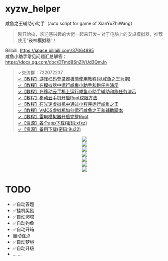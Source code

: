 # xyzw_helper
咸鱼之王辅助小助手（auto script for game of XianYuZhiWang）    
> 刚开始搞，欢迎感兴趣的大佬一起来开发~
> 对于电脑上的安卓模拟器，推荐使用“**夜神模拟器**”！

Bilibili: https://space.bilibili.com/37064895  
咸鱼小助手常见问题汇总解答：https://docs.qq.com/doc/DTmdBSnZlVUd3QmJn
> ✓交流群：722072237    
> [✓【教程】游戏扫码登录器极简使用教程(以咸鱼之王为例)](https://b23.tv/ewcl7h9)     
> [✓【教程】在模拟器中运行咸鱼小助手和跑任务演示](https://b23.tv/126lm1m)     
> [✓【教程】在移动云手机上运行咸鱼小助手辅助和跑任务演示](https://b23.tv/QTR3hQB)    
> [✓【教程】移动云手机开启Root权限方法](https://www.bilibili.com/video/BV1Ci4y167hj/)    
> [✓【教程】在光速虚拟机中通过小程序运行咸鱼之王](https://b23.tv/AyMglhm)     
> [✓【教程】VMOS虚拟机如何运行咸鱼之王和辅助脚本](https://b23.tv/nOIeW7V)     
> [✓【教程】雷电模拟器开启完整Root](https://www.bilibili.com/video/BV17K411x7Tk/)     
> [✓【资源】各个app下载(密码:xfxz)](https://www.123pan.com/s/JM9djv-9ixa3.html)     
> [✓【资源】备用下载(密码:9u22)](https://xfxuezhang.lanzouy.com/b09v59yji)    


<p align="center">
  <img src="https://github.com/1061700625/xyzw_helper/assets/31002981/9e8064ef-ffe6-4960-903d-0e786715cf86" hspace="20"/><br />
  <img src="https://github.com/1061700625/xyzw_helper/assets/31002981/da69dad4-eddb-4349-b902-0edf728e11e4" hspace="20"/><br />
  <img src="https://github.com/1061700625/xyzw_helper/assets/31002981/67da275d-2d9d-42cc-b7a6-d2536ae95959" hspace="20"/><br />
  <img src="https://github.com/1061700625/xyzw_helper/assets/31002981/cf7b5f44-6529-49ee-8709-03054437da66" hspace="20"/><br />
  <img src="https://github.com/1061700625/xyzw_helper/assets/31002981/81b0a1f5-b17a-4a9d-a1fc-2180a26977fd" hspace="20"/><br />
  <img src="https://github.com/1061700625/xyzw_helper/assets/31002981/744633d4-00d4-45e8-b044-295d7a2dd93d" hspace="20"/><br />
  <img src="https://github.com/1061700625/xyzw_helper/assets/31002981/9d1a2158-2cce-4905-93f3-49973fae187c" hspace="20"/><br />
</p>


# TODO
- ✅自动答题
- ✅挂机奖励
- ✅自动爬塔
- ✅自动钓鱼
- ✅自动开箱
- 自动连点
- ✅自动梦境
- ✅自动升级
- ... ...

